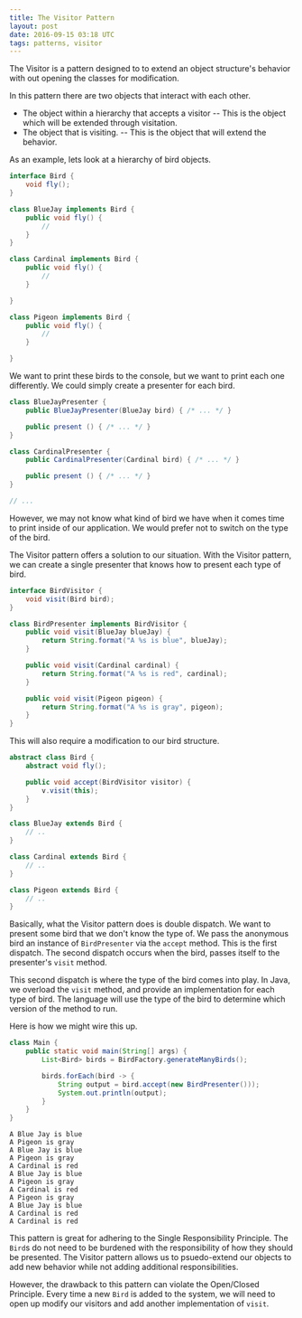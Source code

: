 ```yaml
---
title: The Visitor Pattern
layout: post
date: 2016-09-15 03:18 UTC
tags: patterns, visitor
---
```


The Visitor is a pattern designed to to extend an object structure's behavior with out opening the classes for modification.

In this pattern there are two objects that interact with each other.

* The object within a hierarchy that accepts a visitor -- This is the object which will be extended through visitation.
* The object that is visiting. -- This is the object that will extend the behavior.

As an example, lets look at a hierarchy of bird objects.

```java
interface Bird {
    void fly();
}

class BlueJay implements Bird {
    public void fly() {
        //
    }
}

class Cardinal implements Bird {
    public void fly() {
        //
    }

}

class Pigeon implements Bird {
    public void fly() {
        //
    }

}
```

We want to print these birds to the console, but we want to print each one differently. We could simply create a presenter for each bird.


```java
class BlueJayPresenter {
    public BlueJayPresenter(BlueJay bird) { /* ... */ }

    public present () { /* ... */ }
}

class CardinalPresenter {
    public CardinalPresenter(Cardinal bird) { /* ... */ }

    public present () { /* ... */ }
}

// ...
```

However, we may not know what kind of bird we have when it comes time to print inside of our application. We would prefer not to switch on the type of the bird.


The Visitor pattern offers a solution to our situation. With the Visitor pattern, we can create a single presenter that knows how to present each type of bird.

```java
interface BirdVisitor {
    void visit(Bird bird);
}

class BirdPresenter implements BirdVisitor {
    public void visit(BlueJay blueJay) {
        return String.format("A %s is blue", blueJay);
    }

    public void visit(Cardinal cardinal) {
        return String.format("A %s is red", cardinal);
    }

    public void visit(Pigeon pigeon) {
        return String.format("A %s is gray", pigeon);
    }
}
```

This will also require a modification to our bird structure.

```java
abstract class Bird {
    abstract void fly();

    public void accept(BirdVisitor visitor) {
        v.visit(this);
    }
}

class BlueJay extends Bird {
    // ..
}

class Cardinal extends Bird {
    // ..
}

class Pigeon extends Bird {
    // ..
}
```

Basically, what the Visitor pattern does is double dispatch. We want to present some bird that we don't know the type of. We pass the anonymous bird an instance of `BirdPresenter` via the `accept` method. This is the first dispatch. The second dispatch occurs when the bird, passes itself to the presenter's `visit` method.

This second dispatch is where the type of the bird comes into play. In Java, we overload the `visit` method, and provide an implementation for each type of bird. The language will use the type of the bird to determine which version of the method to run.

Here is how we might wire this up.

```java
class Main {
    public static void main(String[] args) {
        List<Bird> birds = BirdFactory.generateManyBirds();

        birds.forEach(bird -> {
            String output = bird.accept(new BirdPresenter()));
            System.out.println(output);
        }
    }
}
```

```console
A Blue Jay is blue
A Pigeon is gray
A Blue Jay is blue
A Pigeon is gray
A Cardinal is red
A Blue Jay is blue
A Pigeon is gray
A Cardinal is red
A Pigeon is gray
A Blue Jay is blue
A Cardinal is red
A Cardinal is red
```

This pattern is great for adhering to the Single Responsibility Principle. The `Bird`s do not need to be burdened with the responsibility of how they should be presented. The Visitor pattern allows us to psuedo-extend our objects to add new behavior while not adding additional responsibilities.

However, the drawback to this pattern can violate the Open/Closed Principle. Every time a new `Bird` is added to the system, we will need to open up modify our visitors and add another implementation of `visit`.
